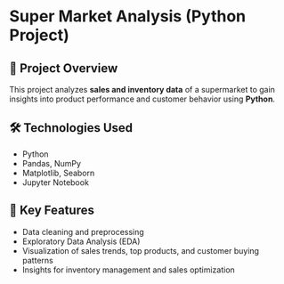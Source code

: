 # Super Market Analysis (Python Project)

## 📌 Project Overview
This project analyzes **sales and inventory data** of a supermarket to gain insights into product performance and customer behavior using **Python**.

## 🛠️ Technologies Used
- Python
- Pandas, NumPy
- Matplotlib, Seaborn
- Jupyter Notebook

## 🔑 Key Features
- Data cleaning and preprocessing
- Exploratory Data Analysis (EDA)
- Visualization of sales trends, top products, and customer buying patterns
- Insights for inventory management and sales optimization

